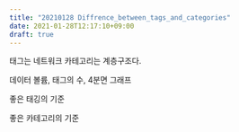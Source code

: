 ```yaml
---
title: "20210128 Diffrence_between_tags_and_categories"
date: 2021-01-28T12:17:10+09:00
draft: true
---
```


태그는 네트워크 카테고리는 계층구조다.

데이터 볼륨, 태그의 수, 4분면 그래프

좋은 태깅의 기준

좋은 카테고리의 기준

